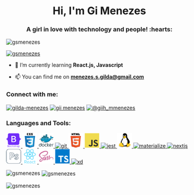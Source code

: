 <h1 align="center">Hi, I'm Gi Menezes</h1>
<h3 align="center">A girl in love with technology and people! :hearts:</h3>

<p align="left"> <img src="https://komarev.com/ghpvc/?username=gsmenezes&label=Profile%20views&color=f08ac5&style=plastic" alt="gsmenezes" /> </p>

<p align="left"> <a href="https://github.com/ryo-ma/github-profile-trophy"><img src="https://github-profile-trophy.vercel.app/?username=gsmenezes" alt="gsmenezes" /></a> </p>

- 🌱 I’m currently learning **React.js, Javascript**

- 📫 You can find me on **menezes.s.gilda@gmail.com**

<h3 align="left">Connect with me:</h3>
<p align="left">
<a href="https://linkedin.com/in/gilda-menezes" target="blank"><img align="center" src="https://cdn.jsdelivr.net/npm/simple-icons@3.0.1/icons/linkedin.svg" alt="gilda-menezes" height="30" width="40" /></a>
<a href="https://fb.com/gii menezes" target="blank"><img align="center" src="https://cdn.jsdelivr.net/npm/simple-icons@3.0.1/icons/facebook.svg" alt="gii menezes" height="30" width="40" /></a>
<a href="https://instagram.com/@giih_mmenezes" target="blank"><img align="center" src="https://cdn.jsdelivr.net/npm/simple-icons@3.0.1/icons/instagram.svg" alt="@giih_mmenezes" height="30" width="40" /></a>
</p>

<h3 align="left">Languages and Tools:</h3>
<p align="left"> <a href="https://getbootstrap.com" target="_blank"> <img src="https://raw.githubusercontent.com/devicons/devicon/master/icons/bootstrap/bootstrap-plain-wordmark.svg" alt="bootstrap" width="40" height="40"/> </a> <a href="https://www.w3schools.com/css/" target="_blank"> <img src="https://raw.githubusercontent.com/devicons/devicon/master/icons/css3/css3-original-wordmark.svg" alt="css3" width="40" height="40"/> </a> <a href="https://www.docker.com/" target="_blank"> <img src="https://raw.githubusercontent.com/devicons/devicon/master/icons/docker/docker-original-wordmark.svg" alt="docker" width="40" height="40"/> </a> <a href="https://git-scm.com/" target="_blank"> <img src="https://www.vectorlogo.zone/logos/git-scm/git-scm-icon.svg" alt="git" width="40" height="40"/> </a> <a href="https://www.w3.org/html/" target="_blank"> <img src="https://raw.githubusercontent.com/devicons/devicon/master/icons/html5/html5-original-wordmark.svg" alt="html5" width="40" height="40"/> </a> <a href="https://developer.mozilla.org/en-US/docs/Web/JavaScript" target="_blank"> <img src="https://raw.githubusercontent.com/devicons/devicon/master/icons/javascript/javascript-original.svg" alt="javascript" width="40" height="40"/> </a> <a href="https://jestjs.io" target="_blank"> <img src="https://www.vectorlogo.zone/logos/jestjsio/jestjsio-icon.svg" alt="jest" width="40" height="40"/> </a> <a href="https://www.linux.org/" target="_blank"> <img src="https://raw.githubusercontent.com/devicons/devicon/master/icons/linux/linux-original.svg" alt="linux" width="40" height="40"/> </a> <a href="https://materializecss.com/" target="_blank"> <img src="https://raw.githubusercontent.com/prplx/svg-logos/5585531d45d294869c4eaab4d7cf2e9c167710a9/svg/materialize.svg" alt="materialize" width="40" height="40"/> </a> <a href="https://nextjs.org/" target="_blank"> <img src="https://cdn.worldvectorlogo.com/logos/nextjs-3.svg" alt="nextjs" width="40" height="40"/> </a> <a href="https://www.photoshop.com/en" target="_blank"> <img src="https://raw.githubusercontent.com/devicons/devicon/master/icons/photoshop/photoshop-line.svg" alt="photoshop" width="40" height="40"/> </a> <a href="https://reactjs.org/" target="_blank"> <img src="https://raw.githubusercontent.com/devicons/devicon/master/icons/react/react-original-wordmark.svg" alt="react" width="40" height="40"/> </a> <a href="https://sass-lang.com" target="_blank"> <img src="https://raw.githubusercontent.com/devicons/devicon/master/icons/sass/sass-original.svg" alt="sass" width="40" height="40"/> </a> <a href="https://www.typescriptlang.org/" target="_blank"> <img src="https://raw.githubusercontent.com/devicons/devicon/master/icons/typescript/typescript-original.svg" alt="typescript" width="40" height="40"/> </a> <a href="https://www.adobe.com/products/xd.html" target="_blank"> <img src="https://cdn.worldvectorlogo.com/logos/adobe-xd.svg" alt="xd" width="40" height="40"/> </a> </p>

<p><img align="left" src="https://github-readme-stats.vercel.app/api/top-langs?username=gsmenezes&show_icons=true&theme=cobalt&title_color=ee91cc&text_color=d62495&hide_border=true&locale=en&layout=compact" alt="gsmenezes" /></p>

<p>&nbsp;<img align="center" src="https://github-readme-stats.vercel.app/api?username=gsmenezes&show_icons=true&theme=cobalt&title_color=ee91cc&text_color=d62495&hide_border=true&locale=en" alt="gsmenezes" /></p>

<p><img align="center" src="https://github-readme-streak-stats.herokuapp.com/?user=gsmenezes&theme=dark" alt="gsmenezes" /></p>

